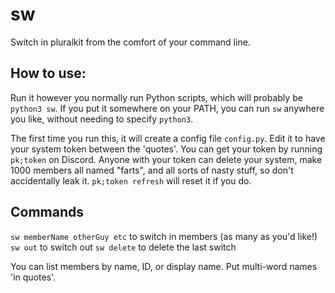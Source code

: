 # sw
Switch in pluralkit from the comfort of your command line.

## How to use:
Run it however you normally run Python scripts, which will probably be `python3 sw`. If you put it somewhere on your PATH, you can run `sw` anywhere you like, without needing to specify `python3`.

The first time you run this, it will create a config file `config.py`. Edit it to have your system token between the 'quotes'. You can get your token by running `pk;token` on Discord. Anyone with your token can delete your system, make 1000 members all named "farts", and all sorts of nasty stuff, so don't accidentally leak it. `pk;token refresh` will reset it if you do.

## Commands
`sw memberName otherGuy etc` to switch in members (as many as you'd like!)
`sw out` to switch out
`sw delete` to delete the last switch

You can list members by name, ID, or display name. Put multi-word names 'in quotes'.

